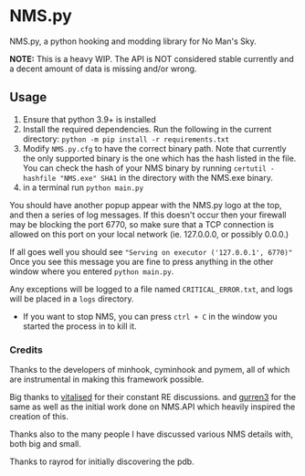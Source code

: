 # NMS.py

NMS.py, a python hooking and modding library for No Man's Sky.

**NOTE:** This is a heavy WIP. The API is NOT considered stable currently and a decent amount of data is missing and/or wrong.

## Usage

1. Ensure that python 3.9+ is installed
1. Install the required dependencies. Run the following in the current directory: `python -m pip install -r requirements.txt`
1. Modify `NMS.py.cfg` to have the correct binary path. Note that currently the only supported binary is the one which has the hash listed in the file. You can check the hash of your NMS binary by running `certutil -hashfile "NMS.exe" SHA1` in the directory with the NMS.exe binary.
1. in a terminal run `python main.py`

You should have another popup appear with the NMS.py logo at the top, and then a series of log messages.
If this doesn't occur then your firewall may be blocking the port 6770, so make sure that a TCP connection is allowed on this port on your local network (ie. 127.0.0.0, or possibly 0.0.0.)

If all goes well you should see `"Serving on executor ('127.0.0.1', 6770)"`
Once you see this message you are fine to press anything in the other window where you entered `python main.py`.

Any exceptions will be logged to a file named `CRITICAL_ERROR.txt`, and logs will be placed in a `logs` directory.

- If you want to stop NMS, you can press `ctrl + C` in the window you started the process in to kill it.


### Credits

Thanks to the developers of minhook, cyminhook and pymem, all of which are instrumental in making this framework possible.

Big thanks to [vitalised](https://github.com/VITALISED) for their constant RE discussions. and [gurren3](https://github.com/gurrenm3) for the same as well as the initial work done on NMS.API which heavily inspired the creation of this.

Thanks also to the many people I have discussed various NMS details with, both big and small.

Thanks to rayrod for initially discovering the pdb.
